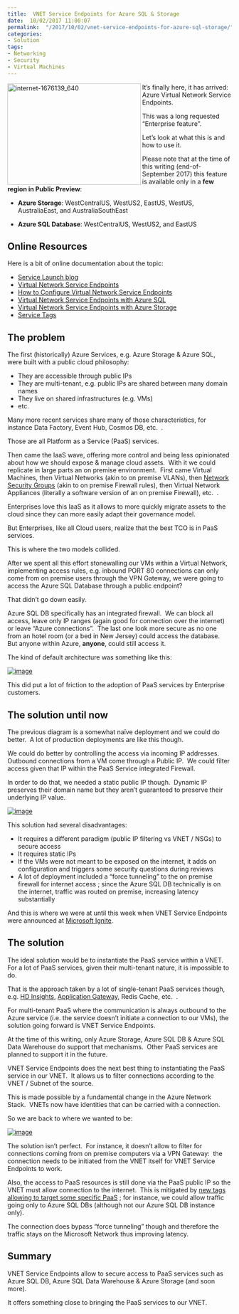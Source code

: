 ```yaml
---
title:  VNET Service Endpoints for Azure SQL & Storage
date:  10/02/2017 11:00:07
permalink:  "/2017/10/02/vnet-service-endpoints-for-azure-sql-storage/"
categories:
- Solution
tags:
- Networking
- Security
- Virtual Machines
---
```

<a href="assets/2017/10/vnet-service-endpoints-for-azure-sql-storage/internet-1676139_6401.jpg"><img width="300" height="228" title="internet-1676139_640" align="left" style="border:0 currentcolor;border-image:none;float:left;display:inline;background-image:none;" alt="internet-1676139_640" src="assets/2017/10/vnet-service-endpoints-for-azure-sql-storage/internet-1676139_640_thumb1.jpg" border="0" /></a>It’s finally here, it has arrived:&nbsp; Azure Virtual Network Service Endpoints.<p>This was a long requested “Enterprise feature”.</p><p>Let’s look at what this is and how to use it.</p><p>Please note that at the time of this writing (end-of-September 2017) this feature is available only in a <strong>few region in Public Preview</strong>:</p><ul><li><strong>Azure Storage</strong>: WestCentralUS, WestUS2, EastUS, WestUS, AustraliaEast, and AustraliaSouthEast 
</li><li><strong>Azure SQL Database</strong>: WestCentralUS, WestUS2, and EastUS</li></ul><h2>Online Resources</h2><p>Here is a bit of online documentation about the topic:</p><ul><li><a href="https://azure.microsoft.com/en-us/blog/azure-sql-database-vnet-service-endpoints-now-in-public-preview/" target="_blank">Service Launch blog</a></li><li><a href="https://docs.microsoft.com/en-ca/azure/virtual-network/virtual-network-service-endpoints-overview" target="_blank">Virtual Network Service Endpoints</a></li><li><a href="https://docs.microsoft.com/en-ca/azure/virtual-network/virtual-network-service-endpoints-configure" target="_blank">How to Configure Virtual Network Service Endpoints</a></li><li><a href="https://docs.microsoft.com/en-us/azure/sql-database/sql-database-vnet-service-endpoint-rule-overview" target="_blank">Virtual Network Service Endpoints with Azure SQL</a></li><li><a href="https://docs.microsoft.com/en-ca/azure/storage/common/storage-network-security" target="_blank">Virtual Network Service Endpoints with Azure Storage</a></li><li><a href="https://docs.microsoft.com/en-ca/azure/virtual-network/security-overview#service-tags" target="_blank">Service Tags</a></li></ul><h2>The problem</h2><p>The first (historically) Azure Services, e.g. Azure Storage &amp; Azure SQL, were built with a public cloud philosophy:</p><ul><li>They are accessible through public IPs</li><li>They are multi-tenant, e.g. public IPs are shared between many domain names</li><li>They live on shared infrastructures (e.g. VMs)</li><li>etc.</li></ul><p>Many more recent services share many of those characteristics, for instance Data Factory, Event Hub, Cosmos DB, etc.&nbsp; .</p><p>Those are all Platform as a Service (PaaS) services.</p><p>Then came the IaaS wave, offering more control and being less opinionated about how we should expose &amp; manage cloud assets.&nbsp; With it we could replicate in large parts an on premise environment.&nbsp; First came Virtual Machines, then Virtual Networks (akin to on premise VLANs), then <a href="https://vincentlauzon.com/2015/12/21/using-network-security-groups-nsg-to-secure-network-access-to-an-environment/">Network Security Groups</a> (akin to on premise Firewall rules), then Virtual Network Appliances (literally a software version of an on premise Firewall), etc.&nbsp; .</p><p>Enterprises love this IaaS as it allows to more quickly migrate assets to the cloud since they can more easily adapt their governance model.</p><p>But Enterprises, like all Cloud users, realize that the best TCO is in PaaS services.</p><p>This is where the two models collided.</p><p>After we spent all this effort stonewalling our VMs within a Virtual Network, implementing access rules, e.g. inbound PORT 80 connections can only come from on premise users through the VPN Gateway, we were going to access the Azure SQL Database through a public endpoint?</p><p>That didn’t go down easily.</p><p>Azure SQL DB specifically has an integrated firewall.&nbsp; We can block all access, leave only IP ranges (again good for connection over the internet) or leave “Azure connections”.&nbsp; The last one look more secure as no one from an hotel room (or a bed in New Jersey) could access the database.&nbsp; But anyone within Azure, <strong>anyone</strong>, could still access it.</p><p>The kind of default architecture was something like this:</p><p><a href="assets/2017/10/vnet-service-endpoints-for-azure-sql-storage/image6.png"><img title="image" style="border:0 currentcolor;border-image:none;display:inline;background-image:none;" alt="image" src="assets/2017/10/vnet-service-endpoints-for-azure-sql-storage/image_thumb6.png" border="0" /></a></p><p>This did put a lot of friction to the adoption of PaaS services by Enterprise customers.</p><h2>The solution until now</h2><p>The previous diagram is a somewhat naïve deployment and we could do better.&nbsp; A lot of production deployments are like this though.</p><p>We could do better by controlling the access via incoming IP addresses.&nbsp; Outbound connections from a VM come through a Public IP.&nbsp; We could filter access given that IP within the PaaS Service integrated Firewall.</p><p>In order to do that, we needed a static public IP though.&nbsp; Dynamic IP preserves their domain name but they aren’t guaranteed to preserve their underlying IP value.</p><p><a href="assets/2017/10/vnet-service-endpoints-for-azure-sql-storage/image7.png"><img title="image" style="border:0 currentcolor;border-image:none;display:inline;background-image:none;" alt="image" src="assets/2017/10/vnet-service-endpoints-for-azure-sql-storage/image_thumb7.png" border="0" /></a></p><p>This solution had several disadvantages:</p><ul><li>It requires a different paradigm (public IP filtering vs VNET / NSGs) to secure access</li><li>It requires static IPs</li><li>If the VMs were not meant to be exposed on the internet, it adds on configuration and triggers some security questions during reviews</li><li>A lot of deployment included a “force tunneling” to the on premise firewall for internet access ; since the Azure SQL DB technically is on the internet, traffic was routed on premise, increasing latency substantially</li></ul><p>And this is where we were at until this week when VNET Service Endpoints were announced at <a href="https://www.microsoft.com/en-us/ignite/" target="_blank">Microsoft Ignite</a>.</p><h2>The solution</h2><p>The ideal solution would be to instantiate the PaaS service within a VNET.&nbsp; For a lot of PaaS services, given their multi-tenant nature, it is impossible to do.</p><p>That is the approach taken by a lot of single-tenant PaaS services though, e.g. <a href="https://vincentlauzon.com/2016/01/26/network-access-control-on-an-hdinsight-cluster/">HD Insights</a>, <a href="https://vincentlauzon.com/2017/07/17/azure-application-gateway-anatomy/" target="_blank">Application Gateway</a>, Redis Cache, etc.&nbsp; .</p><p>For multi-tenant PaaS where the communication is always outbound to the Azure service (i.e. the service doesn’t initiate a connection to our VMs), the solution going forward is VNET Service Endpoints.</p><p>At the time of this writing, only Azure Storage, Azure SQL DB &amp; Azure SQL Data Warehouse do support that mechanisms.&nbsp; Other PaaS services are planned to support it in the future.</p><p>VNET Service Endpoints does the next best thing to instantiating the PaaS service in our VNET.&nbsp; It allows us to filter connections according to the VNET / Subnet of the source.</p><p>This is made possible by a fundamental change in the Azure Network Stack.&nbsp; VNETs now have identities that can be carried with a connection.</p><p>So we are back to where we wanted to be:</p><p><a href="assets/2017/10/vnet-service-endpoints-for-azure-sql-storage/image8.png"><img title="image" style="border:0 currentcolor;border-image:none;display:inline;background-image:none;" alt="image" src="assets/2017/10/vnet-service-endpoints-for-azure-sql-storage/image_thumb8.png" border="0" /></a></p><p>The solution isn’t perfect.&nbsp; For instance, it doesn’t allow to filter for connections coming from on premise computers via a VPN Gateway:&nbsp; the connection needs to be initiated from the VNET itself for VNET Service Endpoints to work.</p><p>Also, the access to PaaS resources is still done via the PaaS public IP so the VNET must allow connection to the internet.&nbsp; This is mitigated by <a href="https://docs.microsoft.com/en-ca/azure/virtual-network/security-overview#service-tags" target="_blank">new tags allowing to target some specific PaaS</a> ; for instance, we could allow traffic going only to Azure SQL DBs (although not our Azure SQL DB instance only).</p><p>The connection does bypass “force tunneling” though and therefore the traffic stays on the Microsoft Network thus improving latency.</p><h2>Summary</h2><p>VNET Service Endpoints allow to secure access to PaaS services such as Azure SQL DB, Azure SQL Data Warehouse &amp; Azure Storage (and soon more).</p><p>It offers something close to bringing the PaaS services to our VNET.</p>